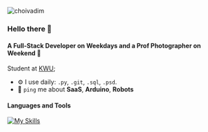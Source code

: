 <p align="left"> <img src="https://komarev.com/ghpvc/?username=choivadim&label=Profile%20views&color=0e75b6&style=flat" alt="choivadim" /> </p>

### Hello there 👋

#### A Full-Stack Developer on Weekdays and a Prof Photographer on Weekend 📆

Student at [KWU](https://www.kw.ac.kr/ko/index.jsp);<br>

- ⚙️ I use daily: `.py`, `.git`, `.sql`, `.psd`.
- 💬 `ping` me about **SaaS**, **Arduino**, **Robots**

#### Languages and Tools
[![My Skills](https://skillicons.dev/icons?i=py,js,html,css,c,cpp,git,arduino,raspberrypi,django,docker,linux,bash,latex,ps,pr,figma,sqlite&perline=6)](https://skillicons.dev)

